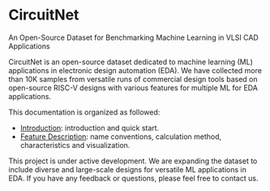 # CircuitNet

An Open-Source Dataset for Benchmarking Machine Learning in VLSI CAD Applications

CircuitNet is an open-source dataset dedicated to machine learning (ML) applications in electronic design automation (EDA). We have collected more than 10K samples from versatile runs of commercial design tools based on open-source RISC-V designs with various features for multiple ML for EDA applications.

This documentation is organized as followed:

- [Introduction](https://circuitnet.github.io/intro/intro.html): introduction and quick start.
- [Feature Description](https://circuitnet.github.io/feature/properties.html): name conventions, calculation method, characteristics and visualization.

This project is under active development. We are expanding the dataset to include diverse and large-scale designs for versatile ML applications in EDA. If you have any feedback or questions, please feel free to contact us.